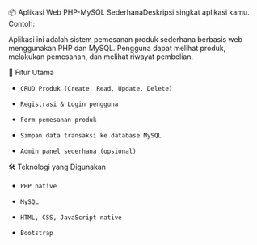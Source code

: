 📦 Aplikasi Web PHP-MySQL SederhanaDeskripsi singkat aplikasi kamu. Contoh:

Aplikasi ini adalah sistem pemesanan produk sederhana berbasis web menggunakan PHP dan MySQL. Pengguna dapat melihat produk, melakukan pemesanan, dan melihat riwayat pembelian.

🚀 Fitur Utama
- `CRUD Produk (Create, Read, Update, Delete)`

- `Registrasi & Login pengguna`

- `Form pemesanan produk`

- `Simpan data transaksi ke database MySQL`

- `Admin panel sederhana (opsional)`

🛠️ Teknologi yang Digunakan
- `PHP native`

- `MySQL`

- `HTML, CSS, JavaScript native`

- `Bootstrap `
